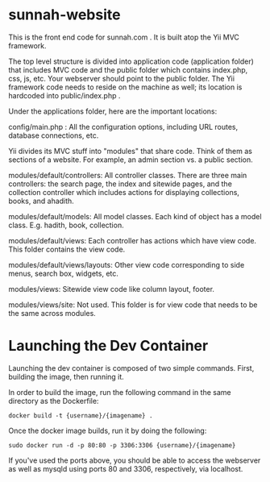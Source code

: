 # sunnah-website
This is the front end code for sunnah.com . It is built atop the Yii MVC framework.

The top level structure is divided into application code (application folder) that includes MVC code and the public folder which contains index.php, css, js, etc. Your webserver should point to the public folder. The Yii framework code needs to reside on the machine as well; its location is hardcoded into public/index.php .

Under the applications folder, here are the important locations:

config/main.php : All the configuration options, including URL routes, database connections, etc.

Yii divides its MVC stuff into "modules" that share code. Think of them as sections of a website. For example, an admin section vs. a public section. 

modules/default/controllers: All controller classes. There are three main controllers: the search page, the index and sitewide pages, and the collection controller which includes actions for displaying collections, books, and ahadith.

modules/default/models: All model classes. Each kind of object has a model class. E.g. hadith, book, collection.

modules/default/views: Each controller has actions which have view code. This folder contains the view code.

modules/default/views/layouts: Other view code corresponding to side menus, search box, widgets, etc.

modules/views: Sitewide view code like column layout, footer.

modules/views/site: Not used. This folder is for view code that needs to be the same across modules.

# Launching the Dev Container

Launching the dev container is composed of two simple commands. First, building the image, then running it.

In order to build the image, run the following command in the same directory as the Dockerfile:

`docker build -t {username}/{imagename} .`

Once the docker image builds, run it by doing the following:

`sudo docker run -d -p 80:80 -p 3306:3306 {username}/{imagename}` 

If you've used the ports above, you should be able to access the webserver as well as mysqld using ports 80 and 3306, respectively, via localhost.
